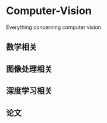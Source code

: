 # Computer-Vision
Everything concerning computer vision  

## 数学相关  

## 图像处理相关  

## 深度学习相关  

## 论文  
